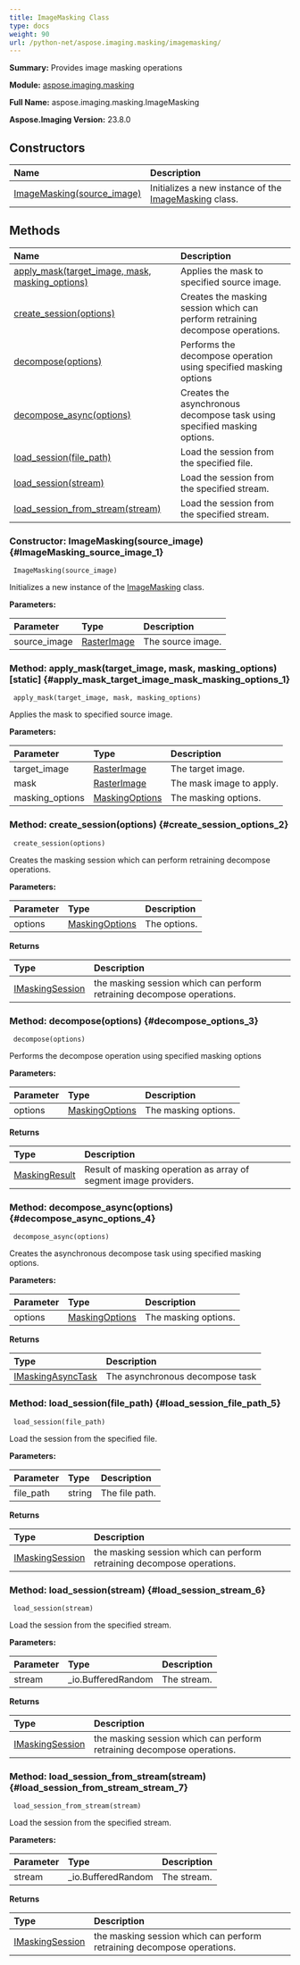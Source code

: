 ```yaml
---
title: ImageMasking Class
type: docs
weight: 90
url: /python-net/aspose.imaging.masking/imagemasking/
---
```


**Summary:** Provides image masking operations

**Module:** [aspose.imaging.masking](/imaging/python-net/aspose.imaging.masking/)

**Full Name:** aspose.imaging.masking.ImageMasking

**Aspose.Imaging Version:** 23.8.0

## **Constructors**
| **Name** | **Description** |
| :- | :- |
| [ImageMasking(source_image)](#ImageMasking_source_image_1) | Initializes a new instance of the [ImageMasking](/imaging/python-net/aspose.imaging.masking/imagemasking/) class. |
## **Methods**
| **Name** | **Description** |
| :- | :- |
| [apply_mask(target_image, mask, masking_options)](#apply_mask_target_image_mask_masking_options_1) | Applies the mask to specified source image. |
| [create_session(options)](#create_session_options_2) | Creates the masking session which can perform retraining decompose operations. |
| [decompose(options)](#decompose_options_3) | Performs the decompose operation using specified masking options |
| [decompose_async(options)](#decompose_async_options_4) | Creates the asynchronous decompose task using specified masking options. |
| [load_session(file_path)](#load_session_file_path_5) | Load the session from the specified file. |
| [load_session(stream)](#load_session_stream_6) | Load the session from the specified stream. |
| [load_session_from_stream(stream)](#load_session_from_stream_stream_7) | Load the session from the specified stream. |


### Constructor: ImageMasking(source_image) {#ImageMasking_source_image_1}


```
 ImageMasking(source_image) 
```

Initializes a new instance of the [ImageMasking](/imaging/python-net/aspose.imaging.masking/imagemasking/) class.

**Parameters:**

| Parameter | Type | Description |
| :- | :- | :- |
| source_image | [RasterImage](/imaging/python-net/aspose.imaging/rasterimage) | The source image. |

### Method: apply_mask(target_image, mask, masking_options)  [static] {#apply_mask_target_image_mask_masking_options_1}


```
 apply_mask(target_image, mask, masking_options) 
```

Applies the mask to specified source image.

**Parameters:**

| Parameter | Type | Description |
| :- | :- | :- |
| target_image | [RasterImage](/imaging/python-net/aspose.imaging/rasterimage) | The target image. |
| mask | [RasterImage](/imaging/python-net/aspose.imaging/rasterimage) | The mask image to apply. |
| masking_options | [MaskingOptions](/imaging/python-net/aspose.imaging.masking.options/maskingoptions/) | The masking options. |

### Method: create_session(options) {#create_session_options_2}


```
 create_session(options) 
```

Creates the masking session which can perform retraining decompose operations.

**Parameters:**

| Parameter | Type | Description |
| :- | :- | :- |
| options | [MaskingOptions](/imaging/python-net/aspose.imaging.masking.options/maskingoptions/) | The options. |

**Returns**

| Type | Description |
| :- | :- |
| [IMaskingSession](/imaging/python-net/aspose.imaging.masking/imaskingsession) | the masking session which can perform retraining decompose operations. |


### Method: decompose(options) {#decompose_options_3}


```
 decompose(options) 
```

Performs the decompose operation using specified masking options

**Parameters:**

| Parameter | Type | Description |
| :- | :- | :- |
| options | [MaskingOptions](/imaging/python-net/aspose.imaging.masking.options/maskingoptions/) | The masking options. |

**Returns**

| Type | Description |
| :- | :- |
| [MaskingResult](/imaging/python-net/aspose.imaging.masking.result/maskingresult/) | Result of masking operation as array of segment image providers. |


### Method: decompose_async(options) {#decompose_async_options_4}


```
 decompose_async(options) 
```

Creates the asynchronous decompose task using specified masking options.

**Parameters:**

| Parameter | Type | Description |
| :- | :- | :- |
| options | [MaskingOptions](/imaging/python-net/aspose.imaging.masking.options/maskingoptions/) | The masking options. |

**Returns**

| Type | Description |
| :- | :- |
| [IMaskingAsyncTask](/imaging/python-net/aspose.imaging.masking/imaskingasynctask) | The asynchronous decompose task |


### Method: load_session(file_path) {#load_session_file_path_5}


```
 load_session(file_path) 
```

Load the session from the specified file.

**Parameters:**

| Parameter | Type | Description |
| :- | :- | :- |
| file_path | string | The file path. |

**Returns**

| Type | Description |
| :- | :- |
| [IMaskingSession](/imaging/python-net/aspose.imaging.masking/imaskingsession) | the masking session which can perform retraining decompose operations. |


### Method: load_session(stream) {#load_session_stream_6}


```
 load_session(stream) 
```

Load the session from the specified stream.

**Parameters:**

| Parameter | Type | Description |
| :- | :- | :- |
| stream | _io.BufferedRandom | The stream. |

**Returns**

| Type | Description |
| :- | :- |
| [IMaskingSession](/imaging/python-net/aspose.imaging.masking/imaskingsession) | the masking session which can perform retraining decompose operations. |


### Method: load_session_from_stream(stream) {#load_session_from_stream_stream_7}


```
 load_session_from_stream(stream) 
```

Load the session from the specified stream.

**Parameters:**

| Parameter | Type | Description |
| :- | :- | :- |
| stream | _io.BufferedRandom | The stream. |

**Returns**

| Type | Description |
| :- | :- |
| [IMaskingSession](/imaging/python-net/aspose.imaging.masking/imaskingsession) | the masking session which can perform retraining decompose operations. |


